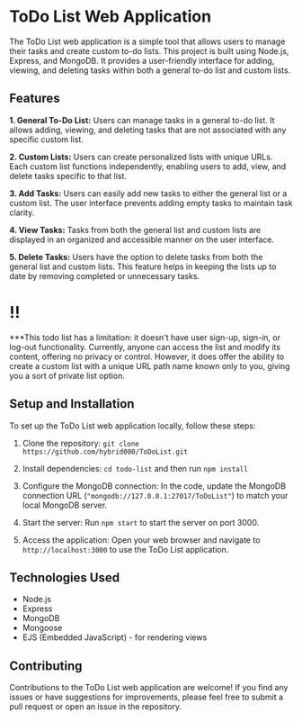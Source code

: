# ToDo List Web Application

The ToDo List web application is a simple tool that allows users to manage their tasks and create custom to-do lists. This project is built using Node.js, Express, and MongoDB. It provides a user-friendly interface for adding, viewing, and deleting tasks within both a general to-do list and custom lists.

## Features

**1. General To-Do List:** Users can manage tasks in a general to-do list. It allows adding, viewing, and deleting tasks that are not associated with any specific custom list.

**2. Custom Lists:** Users can create personalized lists with unique URLs. Each custom list functions independently, enabling users to add, view, and delete tasks specific to that list.

**3. Add Tasks:** Users can easily add new tasks to either the general list or a custom list. The user interface prevents adding empty tasks to maintain task clarity.

**4. View Tasks:** Tasks from both the general list and custom lists are displayed in an organized and accessible manner on the user interface.

**5. Delete Tasks:** Users have the option to delete tasks from both the general list and custom lists. This feature helps in keeping the lists up to date by removing completed or unnecessary tasks.

# !!
***This todo list has a limitation: it doesn't have user sign-up, sign-in, or log-out functionality. Currently, anyone can access the list and modify its content, offering no privacy or control. However, it does offer the ability to create a custom list with a unique URL path name known only to you, giving you a sort of private list option.

## Setup and Installation

To set up the ToDo List web application locally, follow these steps:

1. Clone the repository: `git clone https://github.com/hybrid000/ToDoList.git`

2. Install dependencies: `cd todo-list` and then run `npm install`

3. Configure the MongoDB connection: In the code, update the MongoDB connection URL (`"mongodb://127.0.0.1:27017/ToDoList"`) to match your local MongoDB server.

4. Start the server: Run `npm start` to start the server on port 3000.

5. Access the application: Open your web browser and navigate to `http://localhost:3000` to use the ToDo List application.

## Technologies Used

- Node.js
- Express
- MongoDB
- Mongoose
- EJS (Embedded JavaScript) - for rendering views


## Contributing

Contributions to the ToDo List web application are welcome! If you find any issues or have suggestions for improvements, please feel free to submit a pull request or open an issue in the repository.



